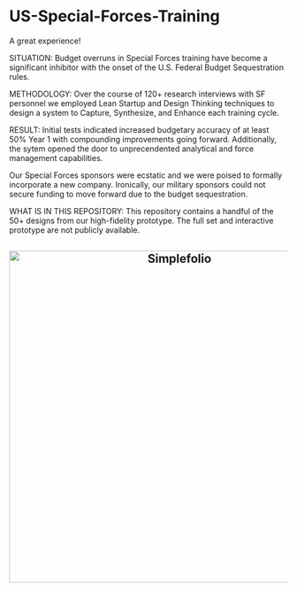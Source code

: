 # US-Special-Forces-Training

 A great experience! 

SITUATION:
Budget overruns in Special Forces training have become a significant inhibitor with the onset of the U.S. Federal Budget  Sequestration rules. 

METHODOLOGY:
Over the course of 120+ research interviews with SF personnel we employed Lean Startup and Design Thinking techniques to design a system to Capture, Synthesize, and Enhance each training cycle. 

RESULT:
Initial tests indicated increased budgetary accuracy of at least 50% Year 1 with compounding improvements going forward. Additionally, the sytem opened the door to unprecendented analytical and force management capabilities. 

Our Special Forces sponsors were ecstatic and we were poised to formally incorporate a new company. Ironically, our military sponsors could not secure funding to move forward due to the budget sequestration. 

WHAT IS IN THIS REPOSITORY:
This repository contains a handful of the 50+ designs from our high-fidelity prototype. The full set and interactive prototype are not publicly available.


<h2 align="center">
  <img src="https://github.com/cobidev/gatsby-simplefolio/blob/master/examples/example.gif" alt="Simplefolio" width="600px" />
  <br>
</h2>
